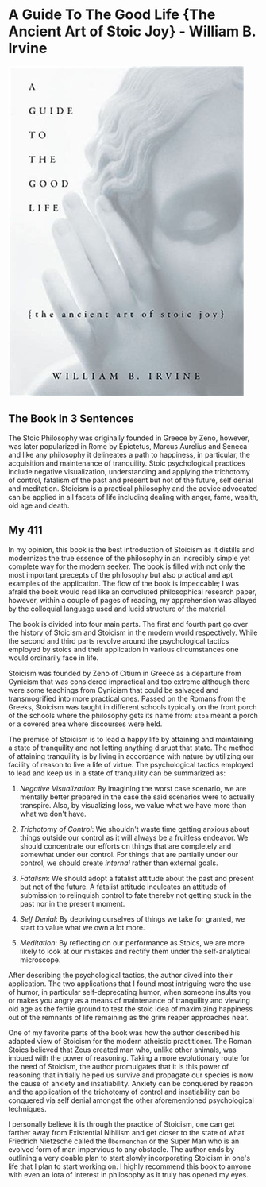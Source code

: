 # A Guide To The Good Life {The Ancient Art of Stoic Joy} - William B. Irvine

![A Guide To The Good Life](Images/AGuideToTheGoodLife.jpeg)

## The Book In 3 Sentences
The Stoic Philosophy was originally founded in Greece by Zeno, however, was later popularized in Rome by Epictetus, Marcus Aurelius and Seneca and like any philosophy it delineates a path to happiness, in particular, the acquisition and maintenance of tranquility. Stoic psychological practices include negative visualization, understanding and applying the trichotomy of control, fatalism of the past and present but not of the future, self denial and meditation. Stoicism is a practical philosophy and the advice advocated can be applied in all facets of life including dealing with anger, fame, wealth, old age and death. 

## My 411
In my opinion, this book is the best introduction of Stoicism as it distills and modernizes the true essence of the philosophy in an incredibly simple yet complete way for the modern seeker. The book is filled with not only the most important precepts of the philosophy but also practical and apt examples of the application. The flow of the book is impeccable; I was afraid the book would read like an convoluted philosophical research paper, however, within a couple of pages of reading, my apprehension was allayed by the colloquial language used and lucid structure of the material. 

The book is divided into four main parts. The first and fourth part go over the history of Stoicism and Stoicism in the modern world respectively. While the second and third parts revolve around the psychological tactics employed by stoics and their application in various circumstances one would ordinarily face in life. 

Stoicism was founded by Zeno of Citium in Greece as a departure from Cynicism that was considered impractical and too extreme although there were some teachings from Cynicism that could be salvaged and transmogrified into more practical ones. Passed on the Romans from the Greeks, Stoicism was taught in different schools typically on the front porch of the schools where the philosophy gets its name from: `stoa` meant a porch or a covered area where discourses were held. 

The premise of Stoicism is to lead a happy life by attaining and maintaining a state of tranquility and not letting anything disrupt that state. The method of attaining tranquility is by living in accordance with nature by utilizing our facility of reason to live a life of virtue. The psychological tactics employed to lead and keep us in a state of tranquility can be summarized as:

1. _Negative Visualization_: By imagining the worst case scenario, we are mentally better prepared in the case the said scenarios were to actually transpire. Also, by visualizing loss, we value what we have more than what we don't have. 

2. _Trichotomy of Control_: We shouldn't waste time getting anxious about things outside our control as it will always be a fruitless endeavor. We should concentrate our efforts on things that are completely and somewhat under our control. For things that are partially under our control, we should create _internal_ rather than external goals.

3. _Fatalism_: We should adopt a fatalist attitude about the past and present but not of the future. A fatalist attitude inculcates an attitude of submission to relinquish control to fate thereby not getting stuck in the past nor in the present moment.

4. _Self Denial_: By depriving ourselves of things we take for granted, we start to value what we own a lot more.

5. _Meditation_: By reflecting on our performance as Stoics, we are more likely to look at our mistakes and rectify them under the self-analytical microscope. 

After describing the psychological tactics, the author dived into their application. The two applications that I found most intriguing were the use of humor, in particular self-deprecating humor, when someone insults you or makes you angry as a means of maintenance of tranquility and viewing old age as the fertile ground to test the stoic idea of maximizing happiness out of the remnants of life remaining as the grim reaper approaches near. 

One of my favorite parts of the book was how the author described his adapted view of Stoicism for the modern atheistic practitioner. The Roman Stoics believed that Zeus created man who, unlike other animals, was imbued with the power of reasoning. Taking a more evolutionary route for the need of Stoicism, the author promulgates that it is this power of reasoning that initially helped us survive and propagate our species is now the cause of anxiety and insatiability. Anxiety can be conquered by reason and the application of the trichotomy of control and insatiability can be conquered via self denial amongst the other aforementioned psychological techniques.

I personally believe it is through the practice of Stoicism, one can get farther away from Existential Nihilism and get closer to the state of what Friedrich Nietzsche called the ``Übermenchen`` or the Super Man who is an evolved form of man impervious to any obstacle. The author ends by outlining a very doable plan to start slowly incorporating Stoicism in one's life that I plan to start working on. I highly recommend this book to anyone with even an iota of interest in philosophy as it truly has opened my eyes.